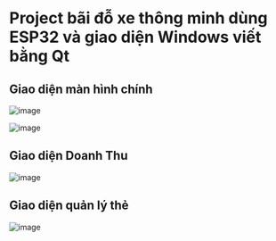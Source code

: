 <h1>Project bãi đỗ xe thông minh dùng ESP32 và giao diện Windows viết bằng Qt</h1>   
<h2>Giao diện màn hình chính</h2>

![image](https://github.com/user-attachments/assets/4c69eafb-4bdb-4321-b538-a65bf50fc49f)

![image](https://github.com/user-attachments/assets/5df5cfe1-76ed-4d21-8354-618fa153ff5a)


<h2>Giao diện Doanh Thu</h2>


   ![image](https://github.com/user-attachments/assets/142213c8-6856-45f8-830f-ed4b63708c13)
<h2>Giao diện quản lý thẻ</h2>

![image](https://github.com/user-attachments/assets/02fdfae0-790f-4709-acb1-a7016589f3d7)

